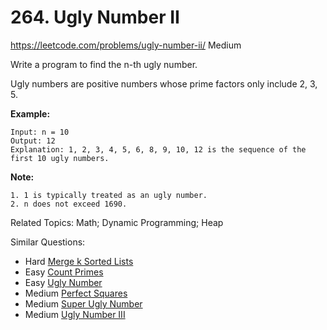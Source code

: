 # 264. Ugly Number II
<https://leetcode.com/problems/ugly-number-ii/>
Medium

Write a program to find the n-th ugly number.

Ugly numbers are positive numbers whose prime factors only include 2, 3, 5. 

**Example:**

    Input: n = 10
    Output: 12
    Explanation: 1, 2, 3, 4, 5, 6, 8, 9, 10, 12 is the sequence of the first 10 ugly numbers.

**Note:**

    1. 1 is typically treated as an ugly number.
    2. n does not exceed 1690.
   
Related Topics: Math; Dynamic Programming;  Heap

Similar Questions: 
* Hard [Merge k Sorted Lists](https://leetcode.com/problems/merge-k-sorted-lists/)
* Easy [Count Primes](https://leetcode.com/problems/count-primes/)
* Easy [Ugly Number](https://leetcode.com/problems/ugly-number/)
* Medium [Perfect Squares](https://leetcode.com/problems/perfect-squares/)
* Medium [Super Ugly Number](https://leetcode.com/problems/super-ugly-number/)
* Medium [Ugly Number III](https://leetcode.com/problems/ugly-number-iii/)